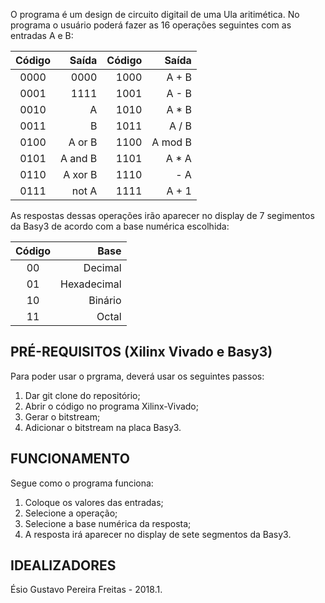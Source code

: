 O programa é um design de circuito digitail de uma Ula aritimética. No programa o usuário poderá fazer as 16 operações seguintes com as entradas A e B:

Código    | Saída   | Código  | Saída   
:-------: | ------: | ------: | ------: 
0000      | 0000    |1000     | A + B
0001      | 1111    |1001     | A - B
0010      |  A      |1010     | A * B
0011      |  B      |1011     | A / B
0100      |  A or B |1100     | A mod B 
0101      |A and B  |1101     | A * A
0110      |A xor B  |1110     | - A
0111      | not A   |1111     | A + 1

As respostas dessas operações irão aparecer no display de 7 segimentos da Basy3 de acordo com a base numérica escolhida: 

Código    | Base 
:-------: | ------:
    00        | Decimal
    01        | Hexadecimal 
    10        | Binário
11        | Octal


## PRÉ-REQUISITOS (Xilinx Vivado e Basy3)
Para poder usar o prgrama, deverá usar os seguintes passos: 
1. Dar git clone do repositório;
2. Abrir o código no programa Xilinx-Vivado;
3. Gerar o bitstream;
4. Adicionar o bitstream na placa Basy3.


## FUNCIONAMENTO
Segue como o programa funciona:
1. Coloque os valores das entradas;
2. Selecione a operação;
3. Selecione a base numérica da resposta;
4. A resposta irá aparecer no display de sete segmentos da Basy3. 
  

## IDEALIZADORES
Ésio Gustavo Pereira Freitas - 2018.1.
